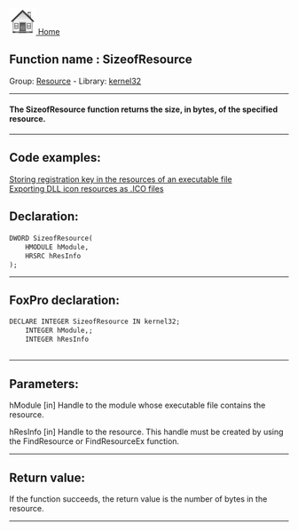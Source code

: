 [<img src="../../images/home.png"> Home ](https://github.com/VFPX/Win32API)  

## Function name : SizeofResource
Group: [Resource](../../functions_group.md#Resource)  -  Library: [kernel32](../../../libraries.md#kernel32)  
***  


#### The SizeofResource function returns the size, in bytes, of the specified resource.
***  


## Code examples:
[Storing registration key in the resources of an executable file](../../samples/sample_401.md)  
[Exporting DLL icon resources as .ICO files](../../samples/sample_502.md)  

## Declaration:
```foxpro  
DWORD SizeofResource(
	HMODULE hModule,
	HRSRC hResInfo
);  
```  
***  


## FoxPro declaration:
```foxpro  
DECLARE INTEGER SizeofResource IN kernel32;
	INTEGER hModule,;
	INTEGER hResInfo
  
```  
***  


## Parameters:
hModule
[in] Handle to the module whose executable file contains the resource. 

hResInfo
[in] Handle to the resource. This handle must be created by using the FindResource or FindResourceEx function.  
***  


## Return value:
If the function succeeds, the return value is the number of bytes in the resource.  
***  

